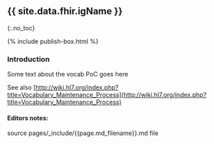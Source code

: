 ## {{ site.data.fhir.igName }}
{:.no_toc}

{% include publish-box.html %}

###  Introduction

Some text about the vocab PoC goes here 

See also [http://wiki.hl7.org/index.php?title=Vocabulary_Maintenance_Process](http://wiki.hl7.org/index.php?title=Vocabulary_Maintenance_Process)

#### Editors notes:

source pages/\_include/{{page.md_filename}}.md  file
